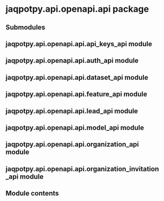 # jaqpotpy.api.openapi.api package

## Submodules

## jaqpotpy.api.openapi.api.api_keys_api module

## jaqpotpy.api.openapi.api.auth_api module

## jaqpotpy.api.openapi.api.dataset_api module

## jaqpotpy.api.openapi.api.feature_api module

## jaqpotpy.api.openapi.api.lead_api module

## jaqpotpy.api.openapi.api.model_api module

## jaqpotpy.api.openapi.api.organization_api module

## jaqpotpy.api.openapi.api.organization_invitation_api module

## Module contents
